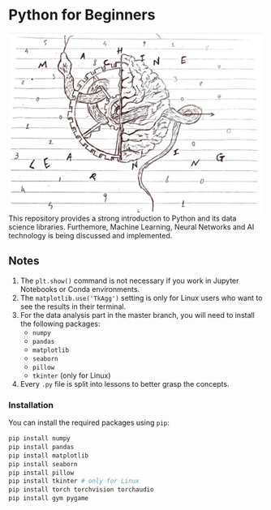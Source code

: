 
# Python for Beginners
<img src="Screenshot from 2024-07-16 17-56-16.png" alt="Python for Beginners" width="500">
This repository provides a strong introduction to Python and its data science libraries.
Furthemore, Machine Learning, Neural Networks and AI technology is being discussed and implemented.

## Notes

1. The `plt.show()` command is not necessary if you work in Jupyter Notebooks or Conda environments.
2. The `matplotlib.use('TkAgg')` setting is only for Linux users who want to see the results in their terminal.
3. For the data analysis part in the master branch, you will need to install the following packages:
    - `numpy`
    - `pandas`
    - `matplotlib`
    - `seaborn`
    - `pillow`
    - `tkinter` (only for Linux)
4. Every `.py` file is split into lessons to better grasp the concepts.

### Installation

You can install the required packages using `pip`:

```sh
pip install numpy
pip install pandas
pip install matplotlib
pip install seaborn
pip install pillow
pip install tkinter # only for Linux
pip install torch torchvision torchaudio
pip install gym pygame
